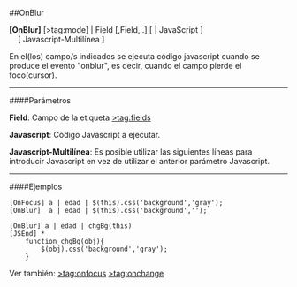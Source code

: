 ##OnBlur

**[OnBlur]** [>tag:mode] | Field [,Field,..] [ | JavaScript ] 
	<br>
        [ Javascript-Multilínea ]
    
En el(los) campo/s indicados se ejecuta código javascript cuando se produce el evento "onblur", 
es decir, cuando el campo pierde el foco(cursor).

- - -

####Parámetros

**Field**:
	Campo de la etiqueta [>tag:fields](Fields)

**Javascript**:
	Código Javascript a ejecutar.
	
**Javascript-Multilínea**:
	Es posible utilizar las siguientes líneas para introducir Javascript en vez de utilizar el anterior parámetro Javascript.

- - -

####Ejemplos

```
[OnFocus] a | edad | $(this).css('background','gray');
[OnBlur]  a | edad | $(this).css('background','');

```


```
[OnBlur] a | edad | chgBg(this)
[JSEnd] * 
	function chgBg(obj){
    	$(obj).css('background','gray');
    }

```	

Ver también:
	[>tag:onfocus](OnFocus) [>tag:onchange](OnChange)

